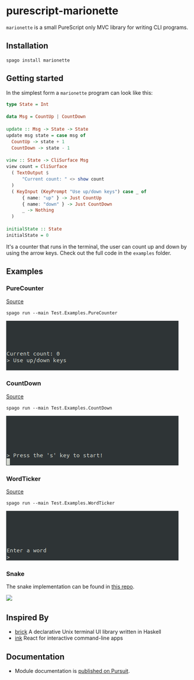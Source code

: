 # purescript-marionette

`marionette` is a small PureScript only MVC library for writing CLI programs. 

## Installation

```
spago install marionette
```

## Getting started

In the simplest form a `marionette` program can look like this:

```hs
type State = Int

data Msg = CountUp | CountDown

update :: Msg -> State -> State
update msg state = case msg of
  CountUp -> state + 1
  CountDown -> state - 1

view :: State -> CliSurface Msg
view count = CliSurface
  ( TextOutput $
      "Current count: " <> show count
  )
  ( KeyInput (KeyPrompt "Use up/down keys") case _ of
      { name: "up" } -> Just CountUp
      { name: "down" } -> Just CountDown
      _ -> Nothing
  )

initialState :: State
initialState = 0
```

It's a counter that runs in the terminal, the user can count up and down by using the arrow keys. Check out the full code in the `examples` folder.



## Examples

### PureCounter

[Source](https://github.com/thought2/purescript-marionette/blob/main/test/Examples/PureCounter.purs)

```
spago run --main Test.Examples.PureCounter
```

<img src="assets/PureCounter.gif"/>

### CountDown

[Source](https://github.com/thought2/purescript-marionette/blob/main/test/Examples/CountDown.purs)

```
spago run --main Test.Examples.CountDown
```

<img src="assets/CountDown.gif"/>

### WordTicker

[Source](https://github.com/thought2/purescript-marionette/blob/main/test/Examples/WordTicker.purs)

```
spago run --main Test.Examples.WordTicker
```

<img src="assets/WordTicker.gif"/>


### Snake

The snake implementation can be found in [this repo](https://github.com/thought2/purescript-marionette.snake-demo).

<img src="https://raw.githubusercontent.com/thought2/purescript-marionette.snake-demo/main/assets/demo.gif"/>

## Inspired By

- [brick](https://hackage.haskell.org/package/brick)
  A declarative Unix terminal UI library written in Haskell
- [ink](https://github.com/vadimdemedes/ink)
  React for interactive command-line apps
  
## Documentation

- Module documentation is [published on Pursuit](http://pursuit.purescript.org/packages/purescript-marionette).